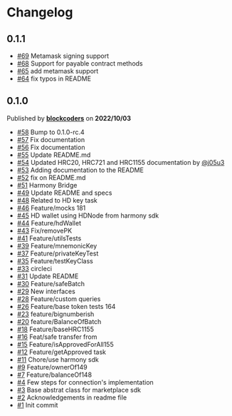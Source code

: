 # Changelog

## 0.1.1
- [#69](https://github.com/blockcoders/harmony-marketplace-sdk/pull/69) Metamask signing support
- [#68](https://github.com/blockcoders/harmony-marketplace-sdk/pull/68) Support for payable contract methods
- [#65](https://github.com/blockcoders/harmony-marketplace-sdk/pull/65) add metamask support
- [#64](https://github.com/blockcoders/harmony-marketplace-sdk/pull/64) fix typos in README

## 0.1.0
Published by **[blockcoders](https://github.com/blockcoders)** on **2022/10/03**
- [#58](https://github.com/blockcoders/harmony-marketplace-sdk/pull/58) Bump to 0.1.0-rc.4
- [#57](https://github.com/blockcoders/harmony-marketplace-sdk/pull/57) Fix documentation
- [#56](https://github.com/blockcoders/harmony-marketplace-sdk/pull/56) Fix documentation
- [#55](https://github.com/blockcoders/harmony-marketplace-sdk/pull/55) Update README.md
- [#54](https://github.com/blockcoders/harmony-marketplace-sdk/pull/54) Updated HRC20, HRC721 and HRC1155 documentation  by [@j05u3](https://github.com/j05u3)
- [#53](https://github.com/blockcoders/harmony-marketplace-sdk/pull/53) Adding documentation to the README
- [#52](https://github.com/blockcoders/harmony-marketplace-sdk/pull/52) fix on README.md
- [#51](https://github.com/blockcoders/harmony-marketplace-sdk/pull/51) Harmony Bridge
- [#49](https://github.com/blockcoders/harmony-marketplace-sdk/pull/49) Update README and specs
- [#48](https://github.com/blockcoders/harmony-marketplace-sdk/pull/48) Related to HD key task 
- [#46](https://github.com/blockcoders/harmony-marketplace-sdk/pull/46) Feature/mocks 181
- [#45](https://github.com/blockcoders/harmony-marketplace-sdk/pull/45) HD wallet using HDNode from harmony sdk
- [#44](https://github.com/blockcoders/harmony-marketplace-sdk/pull/44) Feature/hdWallet
- [#43](https://github.com/blockcoders/harmony-marketplace-sdk/pull/43) Fix/removePK
- [#41](https://github.com/blockcoders/harmony-marketplace-sdk/pull/41) Feature/utilsTests
- [#39](https://github.com/blockcoders/harmony-marketplace-sdk/pull/1) Feature/mnemonicKey
- [#37](https://github.com/blockcoders/harmony-marketplace-sdk/pull/37) Feature/privateKeyTest
- [#35](https://github.com/blockcoders/harmony-marketplace-sdk/pull/35) Feature/testKeyClass
- [#33](https://github.com/blockcoders/harmony-marketplace-sdk/pull/33) circleci
- [#31](https://github.com/blockcoders/harmony-marketplace-sdk/pull/31) Update README
- [#30](https://github.com/blockcoders/harmony-marketplace-sdk/pull/30) Feature/safeBatch
- [#29](https://github.com/blockcoders/harmony-marketplace-sdk/pull/29) New interfaces
- [#28](https://github.com/blockcoders/harmony-marketplace-sdk/pull/28) Feature/custom queries
- [#26](https://github.com/blockcoders/harmony-marketplace-sdk/pull/26) Feature/base token tests 164
- [#23](https://github.com/blockcoders/harmony-marketplace-sdk/pull/23) feature/bignumberish
- [#20](https://github.com/blockcoders/harmony-marketplace-sdk/pull/20) feature/BalanceOfBatch
- [#18](https://github.com/blockcoders/harmony-marketplace-sdk/pull/18) Feature/baseHRC1155 
- [#16](https://github.com/blockcoders/harmony-marketplace-sdk/pull/16) Feat/safe transfer from
- [#15](https://github.com/blockcoders/harmony-marketplace-sdk/pull/15) Feature/isApprovedForAll155
- [#12](https://github.com/blockcoders/harmony-marketplace-sdk/pull/12) Feature/getApproved task
- [#11](https://github.com/blockcoders/harmony-marketplace-sdk/pull/11) Chore/use harmony sdk
- [#9](https://github.com/blockcoders/harmony-marketplace-sdk/pull/9) Feature/ownerOf149 
- [#7](https://github.com/blockcoders/harmony-marketplace-sdk/pull/7) Feature/balanceOf148
- [#4](https://github.com/blockcoders/harmony-marketplace-sdk/pull/4) Few steps for connection's implementation 
- [#3](https://github.com/blockcoders/harmony-marketplace-sdk/pull/3) Base abstrat class for marketplace sdk
- [#2](https://github.com/blockcoders/harmony-marketplace-sdk/pull/2) Acknowledgements in readme file 
- [#1](https://github.com/blockcoders/harmony-marketplace-sdk/pull/1) Init commit